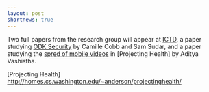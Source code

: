 ```yaml
---
layout: post
shortnews: true
---
```

Two full papers from the research group will appear at [ICTD],  a paper studying [ODK Security] by Camille Cobb and Sam Sudar, and a paper studying the [spred of mobile videos] in [Projecting Health] by Aditya Vashistha.

[ICTD]: https://ictd2016.info/
[ODK Security]: http://homes.cs.washington.edu/~anderson/papers/2016/cobb_ictd2016.pdf
[spred of mobile videos]: http://homes.cs.washington.edu/~anderson/papers/2016/vashistha_ictd2016.pdf
[Projecting Health] http://homes.cs.washington.edu/~anderson/projectinghealth/